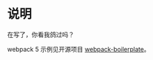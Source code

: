 # 说明

在写了，你看我鸽过吗？

webpack 5 示例见开源项目 [webpack-boilerplate](https://github.com/taniarascia/webpack-boilerplate)。
